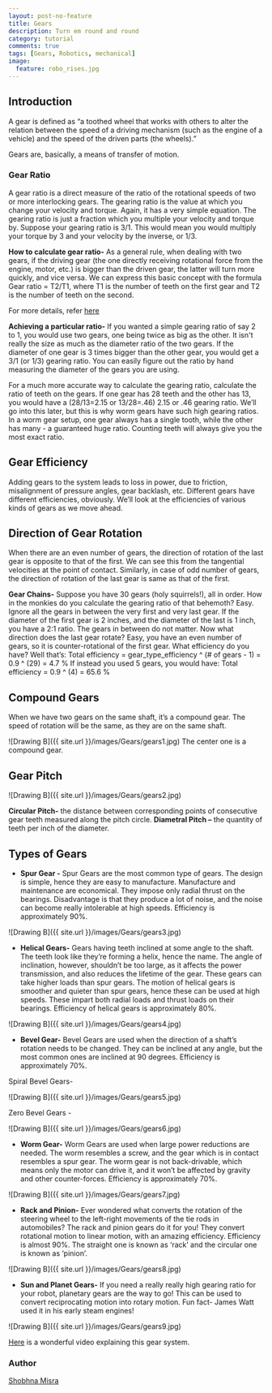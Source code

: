 ```yaml
---
layout: post-no-feature
title: Gears
description: Turn em round and round
category: tutorial
comments: true
tags: [Gears, Robotics, mechanical]
image:
  feature: robo_rises.jpg
---
```


## Introduction

A gear is defined as “a toothed wheel that works with others to alter the relation between the speed of a driving mechanism (such as the engine of a vehicle) and the speed of the driven parts (the wheels).”

Gears are, basically, a means of transfer of motion.


### Gear Ratio

A gear ratio is a direct measure of the ratio of the rotational speeds of two or more interlocking gears. 
The gearing ratio is the value at which you change your velocity and torque. Again, it has a very simple equation. The gearing ratio is just a fraction which you multiple your velocity and torque by.
Suppose your gearing ratio is 3/1. This would mean you would multiply your torque by 3 and your velocity by the inverse, or 1/3.

**How to calculate gear ratio-** As a general rule, when dealing with two gears, if the driving gear (the one directly receiving rotational force from the engine, motor, etc.) is bigger than the driven gear, the latter will turn more quickly, and vice versa. We can express this basic concept with the formula Gear ratio = T2/T1, where T1 is the number of teeth on the first gear and T2 is the number of teeth on the second.

For more details, refer [here]( http://www.wikihow.com/Determine-Gear-Ratio )

**Achieving a particular ratio-** If you wanted a simple gearing ratio of say 2 to 1, you would use two gears, one being twice as big as the other. It isn't really the size as much as the diameter ratio of the two gears. If the diameter of one gear is 3 times bigger than the other gear, you would get a 3/1 (or 1/3) gearing ratio. You can easily figure out the ratio by hand measuring the diameter of the gears you are using.

For a much more accurate way to calculate the gearing ratio, calculate the ratio of teeth on the gears. If one gear has 28 teeth and the other has 13, you would have a (28/13=2.15 or 13/28=.46) 2.15 or .46 gearing ratio. We’ll go into this later, but this is why worm gears have such high gearing ratios. In a worm gear setup, one gear always has a single tooth, while the other has many - a guaranteed huge ratio. Counting teeth will always give you the most exact ratio.

## Gear Efficiency

Adding gears to the system leads to loss in power, due to friction, misalignment of pressure angles, gear backlash, etc. Different gears have different efficiencies, obviously. We’ll look at the efficiencies of various kinds of gears as we move ahead.

## Direction of Gear Rotation

When there are an even number of gears, the direction of rotation of the last gear is opposite to that of the first. We can see this from the tangential velocities at the point of contact.
Similarly, in case of odd number of gears, the direction of rotation of the last gear is same as that of the first.

**Gear Chains-** Suppose you have 30 gears (holy squirrels!), all in order. How in the monkies do you calculate the gearing ratio of that behemoth? Easy. Ignore all the gears in between the very first and very last gear. If the diameter of the first gear is 2 inches, and the diameter of the last is 1 inch, you have a 2:1 ratio. The gears in between do not matter. Now what direction does the last gear rotate? Easy, you have an even number of gears, so it is counter-rotational of the first gear. What efficiency do you have? Well that’s:
Total efficiency = gear_type_efficiency ^ (# of gears - 1) = 0.9 ^ (29) = 4.7 %
If instead you used 5 gears, you would have:
Total efficiency = 0.9 ^ (4) = 65.6 %

## Compound Gears
When we have two gears on the same shaft, it’s a compound gear. The speed of rotation will be the same, as they are on the same shaft.

![Drawing B]({{ site.url }}/images/Gears/gears1.jpg)
The center one is a compound gear.

## Gear Pitch
![Drawing B]({{ site.url }}/images/Gears/gears2.jpg)

**Circular Pitch-** the distance between corresponding points of consecutive gear teeth measured along the pitch circle.
**Diametral Pitch –** the quantity of teeth per inch of the diameter.

## Types of Gears

* **Spur Gear -**  Spur Gears are the most common type of gears. The design is simple, hence they are easy to manufacture. Manufacture and maintenance are economical. They impose only radial thrust on the bearings. Disadvantage is that they produce a lot of noise, and the noise can become really intolerable at high speeds. Efficiency is approximately 90%.

![Drawing B]({{ site.url }}/images/Gears/gears3.jpg)

* **Helical Gears-** Gears having teeth inclined at some angle to the shaft. The teeth look like they’re forming a helix, hence the name. The angle of inclination, however, shouldn’t be too large, as it affects the power transmission, and also reduces the lifetime of the gear. These gears can take higher loads than spur gears. The motion of helical gears is smoother and quieter than spur gears, hence these can be used at high speeds. These impart both radial loads and thrust loads on their bearings. Efficiency of helical gears is approximately 80%.

![Drawing B]({{ site.url }}/images/Gears/gears4.jpg)

* **Bevel Gear-** Bevel Gears are used when the direction of a shaft’s rotation needs to be changed. They can be inclined at any angle, but the most common ones are inclined at 90 degrees. Efficiency is approximately 70%.

Spiral Bevel Gears-

![Drawing B]({{ site.url }}/images/Gears/gears5.jpg)

Zero Bevel Gears - 

![Drawing B]({{ site.url }}/images/Gears/gears6.jpg)

* **Worm Gear-** Worm Gears are used when large power reductions are needed. The worm resembles a screw, and the gear which is in contact resembles a spur gear. The worm gear is not back-drivable, which means only the motor can drive it, and it won’t be affected by gravity and other counter-forces. Efficiency is approximately 70%.

![Drawing B]({{ site.url }}/images/Gears/gears7.jpg)

* **Rack and Pinion-** Ever wondered what converts the rotation of the steering wheel to the left-right movements of the tie rods in automobiles? The rack and pinion gears do it for you! They convert rotational motion to linear motion, with an amazing efficiency. Efficiency is almost 90%. The straight one is known as ‘rack’ and the circular one is known as ‘pinion’.

![Drawing B]({{ site.url }}/images/Gears/gears8.jpg)

* **Sun and Planet Gears-**
If you need a really really high gearing ratio for your robot, planetary gears are the way to go! This can be used to convert reciprocating motion into rotary motion. Fun fact- James Watt used it in his early steam engines!

![Drawing B]({{ site.url }}/images/Gears/gears9.jpg)

[Here]( https://www.youtube.com/watch?v=JBB1sC7LCuQ&spfreload=10 ) is a wonderful video explaining this gear system.

### Author 
[Shobhna Misra]( https://www.facebook.com/shobhna.misra.5 )
